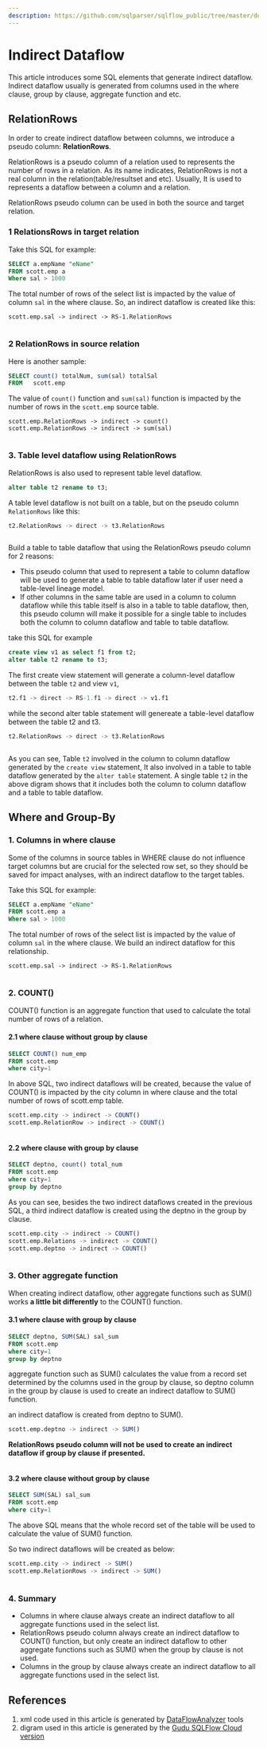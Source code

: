 ```yaml
---
description: https://github.com/sqlparser/sqlflow_public/tree/master/doc/get-started
---
```


# Indirect Dataflow

This article introduces some SQL elements that generate indirect dataflow. Indirect dataflow usually is generated from columns used in the where clause, group by clause, aggregate function and etc.

## **RelationRows**

In order to create indirect dataflow between columns, we introduce a pseudo column: **RelationRows**.

RelationRows is a pseudo column of a relation used to represents the number of rows in a relation. As its name indicates, RelationRows is not a real column in the relation(table/resultset and etc). Usually, It is used to represents a dataflow between a column and a relation.

RelationRows pseudo column can be used in both the source and target relation.

### 1 RelationsRows in target relation

Take this SQL for example:

```sql
SELECT a.empName "eName"
FROM scott.emp a
Where sal > 1000
```

The total number of rows of the select list is impacted by the value of column `sal` in the where clause. So, an indirect dataflow is created like this:

```
scott.emp.sal -> indirect -> RS-1.RelationRows
```

<figure><img src="../../.gitbook/assets/68747470733a2f2f696d616765732e67697465652e636f6d2f75706c6f6164732f696d616765732f323032312f313230362f3132303232385f63303837633534325f383133363830392e706e67 (1).webp" alt=""><figcaption></figcaption></figure>

### 2 RelationRows in source relation

Here is another sample:

```sql
SELECT count() totalNum, sum(sal) totalSal 
FROM   scott.emp 
```

The value of `count()` function and `sum(sal)` function is impacted by the number of rows in the `scott.emp` source table.

```
scott.emp.RelationRows -> indirect -> count()
scott.emp.RelationRows -> indirect -> sum(sal)
```

<figure><img src="../../.gitbook/assets/68747470733a2f2f696d616765732e67697465652e636f6d2f75706c6f6164732f696d616765732f323032312f313230362f3132303335335f63666562663662315f383133363830392e706e67.webp" alt=""><figcaption></figcaption></figure>

### 3. Table level dataflow using RelationRows

RelationRows is also used to represent table level dataflow.

```sql
alter table t2 rename to t3;
```

A table level dataflow is not built on a table, but on the pseudo column `RelationRows` like this:

```sql
t2.RelationRows -> direct -> t3.RelationRows
```

<figure><img src="../../.gitbook/assets/68747470733a2f2f696d616765732e67697465652e636f6d2f75706c6f6164732f696d616765732f323032312f313230362f3132303434365f66376536363733325f383133363830392e706e67.webp" alt=""><figcaption></figcaption></figure>

Build a table to table dataflow that using the RelationRows pseudo column for 2 reasons:

* This pseudo column that used to represent a table to column dataflow will be used to generate a table to table dataflow later if user need a table-level lineage model.
* If other columns in the same table are used in a column to column dataflow while this table itself is also in a table to table dataflow, then, this pseudo column will make it possible for a single table to includes both the column to column dataflow and table to table dataflow.

take this SQL for example

```sql
create view v1 as select f1 from t2;
alter table t2 rename to t3;
```

The first create view statement will generate a column-level dataflow between the table `t2` and view `v1`,

```sql
t2.f1 -> direct -> RS-1.f1 -> direct -> v1.f1
```

while the second alter table statement will genereate a table-level dataflow between the table t2 and t3.

```sql
t2.RelationRows -> direct -> t3.RelationRows
```

<figure><img src="../../.gitbook/assets/68747470733a2f2f696d616765732e67697465652e636f6d2f75706c6f6164732f696d616765732f323032312f313230362f3134303834305f36663232393339375f383133363830392e706e67.webp" alt=""><figcaption></figcaption></figure>

As you can see, Table `t2` involved in the column to column dataflow generated by the `create view` statement, It also involved in a table to table dataflow generated by the `alter table` statement. A single table `t2` in the above digram shows that it includes both the column to column dataflow and a table to table dataflow.

## Where and Group-By

### 1. Columns in where clause

Some of the columns in source tables in WHERE clause do not influence target columns but are crucial for the selected row set, so they should be saved for impact analyses, with an indirect dataflow to the target tables.

Take this SQL for example:

```sql
SELECT a.empName "eName"
FROM scott.emp a
Where sal > 1000
```

The total number of rows of the select list is impacted by the value of column `sal` in the where clause. We build an indirect dataflow for this relationship.

```
scott.emp.sal -> indirect -> RS-1.RelationRows
```

<figure><img src="../../.gitbook/assets/68747470733a2f2f696d616765732e67697465652e636f6d2f75706c6f6164732f696d616765732f323032312f313230362f3132303232385f63303837633534325f383133363830392e706e67.webp" alt=""><figcaption></figcaption></figure>

### 2. COUNT()

COUNT() function is an aggregate function that used to calculate the total number of rows of a relation.

#### 2.1 where clause without group by clause

```sql
SELECT COUNT() num_emp
FROM scott.emp
where city=1
```

In above SQL, two indirect dataflows will be created, because the value of COUNT() is impacted by the city column in where clause and the total number of rows of scott.emp table.

```sql
scott.emp.city -> indirect -> COUNT()
scott.emp.RelationRow -> indirect -> COUNT()
```

<figure><img src="../../.gitbook/assets/68747470733a2f2f696d616765732e67697465652e636f6d2f75706c6f6164732f696d616765732f323032312f313230362f3135303230335f61346262663137325f383133363830392e706e67.webp" alt=""><figcaption></figcaption></figure>

#### 2.2 where clause with group by clause

```sql
SELECT deptno, count() total_num
FROM scott.emp
where city=1
group by deptno
```

As you can see, besides the two indirect dataflows created in the previous SQL, a third indirect dataflow is created using the deptno in the group by clause.

```sql
scott.emp.city -> indirect -> COUNT()
scott.emp.Relations -> indirect -> COUNT()
scott.emp.deptno -> indirect -> COUNT()
```

<figure><img src="../../.gitbook/assets/68747470733a2f2f696d616765732e67697465652e636f6d2f75706c6f6164732f696d616765732f323032312f313230362f3135303432375f62616438653164365f383133363830392e706e67.webp" alt=""><figcaption></figcaption></figure>

### 3. Other aggregate function

When creating indirect dataflow, other aggregate functions such as SUM() works **a little bit differently** to the COUNT() function.

#### 3.1 where clause with group by clause

```sql
SELECT deptno, SUM(SAL) sal_sum
FROM scott.emp
where city=1
group by deptno
```

aggregate function such as SUM() calculates the value from a record set determined by the columns used in the group by clause, so deptno column in the group by clause is used to create an indirect dataflow to SUM() function.

an indirect dataflow is created from deptno to SUM().

```sql
scott.emp.deptno -> indirect -> SUM()
```

**RelationRows pseudo column will not be used to create an indirect dataflow if group by clause if presented.**

<figure><img src="../../.gitbook/assets/68747470733a2f2f696d616765732e67697465652e636f6d2f75706c6f6164732f696d616765732f323032312f313231302f3137303233315f66643263666339325f383133363830392e706e67.webp" alt=""><figcaption></figcaption></figure>

#### 3.2 where clause without group by clause

```sql
SELECT SUM(SAL) sal_sum
FROM scott.emp
where city=1
```

The above SQL means that the whole record set of the table will be used to calculate the value of SUM() function.

So two indirect dataflows will be created as below:

```sql
scott.emp.city -> indirect -> SUM()
scott.emp.RelationRows -> indirect -> SUM()
```

<figure><img src="../../.gitbook/assets/68747470733a2f2f696d616765732e67697465652e636f6d2f75706c6f6164732f696d616765732f323032312f313230362f3134333834345f35613165336261645f383133363830392e706e67.webp" alt=""><figcaption></figcaption></figure>

### 4. Summary

* Columns in where clause always create an indirect dataflow to all aggregate functions used in the select list.
* RelationRows pseudo column always create an indirect dataflow to COUNT() function, but only create an indirect dataflow to other aggregate functions such as SUM() when the group by clause is not used.
* Columns in the group by clause always create an indirect dataflow to all aggregate functions used in the select list.

## References

1. xml code used in this article is generated by [DataFlowAnalyzer](../../1.-introduction/java-library/overview.md#dataflowanalyzer) tools
2. digram used in this article is generated by the [Gudu SQLFlow Cloud version](https://sqlflow.gudusoft.com/)
